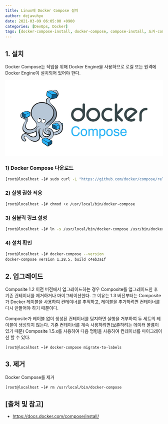 ```yaml
---
title: Linux에 Docker Compose 설치
author: dejavuhyo
date: 2021-03-09 06:05:00 +0900
categories: [DevOps, Docker]
tags: [docker-compose-install, docker-compose, compose-install, 도커-compose]
---
```


## 1. 설치
Docker Compose는 작업을 위해 Docker Engine을 사용하므로 로컬 또는 원격에 Docker Engine이 설치되어 있어야 한다.

![docker-compose](/assets/img/2021-03-09-install-docker-compose/docker-compose.png)

### 1) Docker Compose 다운로드

```bash
[root@localhost ~]# sudo curl -L "https://github.com/docker/compose/releases/download/1.28.5/docker-compose-$(uname -s)-$(uname -m)" -o /usr/local/bin/docker-compose
```

### 2) 실행 권한 적용

```bash
[root@localhost ~]# chmod +x /usr/local/bin/docker-compose
```

### 3) 심볼릭 링크 설정

```bash
[root@localhost ~]# ln -s /usr/local/bin/docker-compose /usr/bin/docker-compose
```

### 4) 설치 확인

```bash
[root@localhost ~]# docker-compose --version
docker-compose version 1.28.5, build c4eb3a1f
```

## 2. 업그레이드
Composite 1.2 이전 버전에서 업그레이드하는 경우 Composite를 업그레이드한 후 기존 컨테이너를 제거하거나 마이그레이션한다. 그 이유는 1.3 버전부터는 Composite가 Docker 레이블을 사용하여 컨테이너를 추적하고, 레이블을 추가하려면 컨테이너를 다시 만들어야 하기 때문이다.

Composite가 레이블 없이 생성된 컨테이너를 탐지하면 실행을 거부하여 두 세트의 레이블이 생성되지 않는다. 기존 컨테이너를 계속 사용하려면(보존하려는 데이터 볼륨이 있기 때문) Composite 1.5.x를 사용하여 다음 명령을 사용하여 컨테이너를 마이그레이션 할 수 있다.

```bash
[root@localhost ~]# docker-compose migrate-to-labels
```

## 3. 제거 
Docker Compose를 제거

```bash
[root@localhost ~]# rm /usr/local/bin/docker-compose
```

## [출처 및 참고]
* <https://docs.docker.com/compose/install/>
